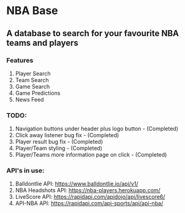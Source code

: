 # NBA Base
## A database to search for your favourite NBA teams and players
### Features
1. Player Search
2. Team Search
3. Game Search
4. Game Predictions
5. News Feed
### TODO:
1. Navigation buttons under header plus logo button - (Completed)
2. Click away listener bug fix - (Completed)
3. Player result bug fix - (Completed)
4. Player/Team styling - (Completed)
5. Player/Teams more information page on click - (Completed)
### API's in use:
1. Balldontlie API: https://www.balldontlie.io/api/v1/
2. NBA Headshots API: https://nba-players.herokuapp.com/
3. LiveScore API: https://rapidapi.com/apidojo/api/livescore6/
4. API-NBA API: https://rapidapi.com/api-sports/api/api-nba/
